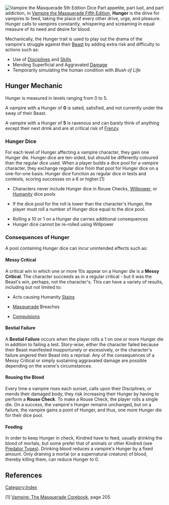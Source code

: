 ![Vampire the Masquerade 5th Edition
Dice](Vampire-Dice-Clamshell-3D-v2_12897.png "Vampire the Masquerade 5th Edition Dice")
Part appetite, part lust, and part addiction, in
[Vampire the Masquerade Fifth Edition](./beginners.md#39s-guide), **Hunger** is the drive for vampires to feed, taking
the place of every other drive, urge, and pleasure. Hunger calls to
vampires constantly, whispering and screaming in equal measure of its
need and desire for blood.

Mechanically, the Hunger trait is used to play out the drama of the
vampire's struggle against their
<a href="Beast" class="wikilink" title="Beast">Beast</a> by adding extra
risk and difficulty to actions such as:

- Use of [Disciplines](./disciplines.md) and
  <a href="Character_creation#Skills" class="wikilink"
  title="Skills">Skills</a>
- Mending Superficial and Aggravated
  [Damage](./health.md)
- Temporarily simulating the human condition with *Blush of Life*

## Hunger Mechanic

Hunger is measured in levels ranging from 0 to 5.

A vampire with a Hunger of **0** is sated, satisfied, and not currently
under the sway of their Beast.

A vampire with a Hunger of **5** is ravenous and can barely think of
anything except their next drink and are at critical risk of
[Frenzy](./frenzy.md).

### Hunger Dice

For each level of Hunger affecting a vampire character, they gain one
Hunger die. Hunger dice are ten-sided, but should be differently
coloured than the regular dice used. When a player builds a dice pool
for a vampire character, they exchange regular dice from that pool for
Hunger dice on a one-for-one basis. Hunger dice function as regular dice
in tests and contests, scoring successes on a 6 or higher.[1]

- Characters never include Hunger dice in Rouse Checks,
  [Willpower](./willpower.md),
  or [Humanity](./humanity.md)
  dice pools

<!-- -->

- If the dice pool for the roll is lower than the character's Hunger,
  the player must roll a number of Hunger dice equal to the dice pool.

<!-- -->

- Rolling a 10 or 1 on a Hunger die carries additional consequences
- Hunger dice cannot be re-rolled using Willpower

### Consequences of Hunger

A pool containing Hunger dice can incur unintended effects such as:

#### Messy Critical

A critical win in which one or more 10s appear on a Hunger die is a
**Messy Critical**. The character succeeds as in a regular critical -
but it was the Beast's win, perhaps, not the character's. This can have
a variety of results, including but not limited to:

- Acts causing Humanity
  [Stains](./humanity.md#stains)

<!-- -->

- <a href="Masquerade" class="wikilink" title="Masquerade">Masquerade</a>
  Breaches

<!-- -->

- [Compulsions](./compulsion.md)

#### Bestial Failure

A **Bestial Failure** occurs when the player rolls a 1 on one or more
Hunger die in addition to failing a test. Story-wise, either the
character failed because their Beast manifested inopportunely or
excessively, or the character's failure angered their Beast into a
reprisal. Any of the consequences of a Messy Critical or simply
sustaining aggravated damage are possible depending on the scene's
circumstances.

#### Rousing the Blood

Every time a vampire rises each sunset, calls upon their Disciplines, or
mends their damaged body, they risk increasing their Hunger by having to
perform a **Rouse Check**. To make a Rouse Check, the player rolls a
single die. On a success, the vampire's Hunger remains unchanged, but on
a failure, the vampire gains a point of Hunger, and thus, one more
Hunger die for their dice pool.

#### Feeding

In order to keep Hunger in check, Kindred have to feed, usually drinking
the blood of mortals, but some prefer that of animals or other Kindred
(see <a href="Predator_types" class="wikilink"
title="Predator Types">Predator Types</a>). Drinking blood reduces a
vampire's Hunger by a fixed amount. Only draining a mortal (or a
supernatural creature) of blood, thereby killing them, can reduce Hunger
to 0.

## References

<a href="Category:Index" class="wikilink"
title="Category:Index">Category:Index</a>

[1] <a href="Vampire:_The_Masquerade_Corebook" class="wikilink"
title="Vampire: The Masquerade Corebook">Vampire: The Masquerade
Corebook</a>, page 205
